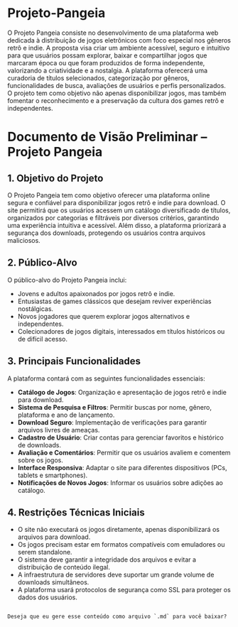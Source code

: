 # Projeto-Pangeia
O Projeto Pangeia consiste no desenvolvimento de uma plataforma web dedicada à distribuição de jogos eletrônicos com foco especial nos gêneros retrô e indie. A proposta visa criar um ambiente acessível, seguro e intuitivo para que usuários possam explorar, baixar e compartilhar jogos que marcaram época ou que foram produzidos de forma independente, valorizando a criatividade e a nostalgia. A plataforma oferecerá uma curadoria de títulos selecionados, categorização por gêneros, funcionalidades de busca, avaliações de usuários e perfis personalizados. O projeto tem como objetivo não apenas disponibilizar jogos, mas também fomentar o reconhecimento e a preservação da cultura dos games retrô e independentes.


# Documento de Visão Preliminar – Projeto Pangeia

## 1. Objetivo do Projeto

O Projeto Pangeia tem como objetivo oferecer uma plataforma online segura e confiável para disponibilizar jogos retrô e indie para download. O site permitirá que os usuários acessem um catálogo diversificado de títulos, organizados por categorias e filtráveis por diversos critérios, garantindo uma experiência intuitiva e acessível. Além disso, a plataforma priorizará a segurança dos downloads, protegendo os usuários contra arquivos maliciosos.

## 2. Público-Alvo

O público-alvo do Projeto Pangeia inclui:

- Jovens e adultos apaixonados por jogos retrô e indie.
- Entusiastas de games clássicos que desejam reviver experiências nostálgicas.
- Novos jogadores que querem explorar jogos alternativos e independentes.
- Colecionadores de jogos digitais, interessados em títulos históricos ou de difícil acesso.

## 3. Principais Funcionalidades

A plataforma contará com as seguintes funcionalidades essenciais:

- **Catálogo de Jogos**: Organização e apresentação de jogos retrô e indie para download.
- **Sistema de Pesquisa e Filtros**: Permitir buscas por nome, gênero, plataforma e ano de lançamento.
- **Download Seguro**: Implementação de verificações para garantir arquivos livres de ameaças.
- **Cadastro de Usuário**: Criar contas para gerenciar favoritos e histórico de downloads.
- **Avaliação e Comentários**: Permitir que os usuários avaliem e comentem sobre os jogos.
- **Interface Responsiva**: Adaptar o site para diferentes dispositivos (PCs, tablets e smartphones).
- **Notificações de Novos Jogos**: Informar os usuários sobre adições ao catálogo.

## 4. Restrições Técnicas Iniciais

- O site não executará os jogos diretamente, apenas disponibilizará os arquivos para download.
- Os jogos precisam estar em formatos compatíveis com emuladores ou serem standalone.
- O sistema deve garantir a integridade dos arquivos e evitar a distribuição de conteúdo ilegal.
- A infraestrutura de servidores deve suportar um grande volume de downloads simultâneos.
- A plataforma usará protocolos de segurança como SSL para proteger os dados dos usuários.
```

Deseja que eu gere esse conteúdo como arquivo `.md` para você baixar?
